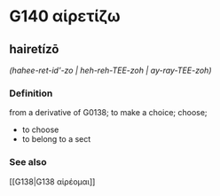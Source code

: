 # G140 αἱρετίζω

## hairetízō

_(hahee-ret-id'-zo | heh-reh-TEE-zoh | ay-ray-TEE-zoh)_

### Definition

from a derivative of G0138; to make a choice; choose; 

- to choose
- to belong to a sect

### See also

[[G138|G138 αἱρέομαι]]
